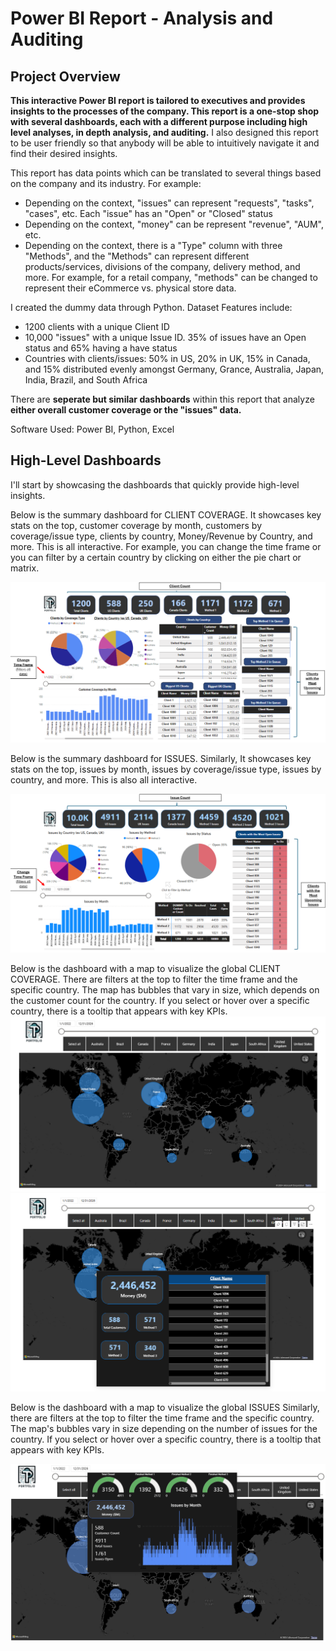 # Power BI Report - Analysis and Auditing 

## Project Overview
**This interactive Power BI report is tailored to executives and provides insights to the processes of the company. This report is a one-stop shop with several dashboards, each with a different purpose including high level analyses, in depth analysis, and auditing.** I also designed this report to be user friendly so that anybody will be able to intuitively navigate it and find their desired insights. 

This report has data points which can be translated to several things based on the company and its industry. For example:
- Depending on the context, "issues" can represent "requests", "tasks", "cases", etc. Each "issue" has an "Open" or "Closed" status
- Depending on the context, "money" can be represent "revenue", "AUM", etc.
- Depending on the context, there is a "Type" column with three "Methods", and the "Methods" can represent different products/services, divisions of the company, delivery method, and more. For example, for a retail company, "methods" can be changed to represent their eCommerce vs. physical store data. 

I created the dummy data through Python. Dataset Features include:
- 1200 clients with a unique Client ID
- 10,000 "issues" with a unique Issue ID. 35% of issues have an Open status and 65% having a have status
- Countries with clients/issues: 50% in US, 20% in UK, 15% in Canada, and 15% distributed evenly amongst Germany, Grance, Australia, Japan, India, Brazil, and South Africa


There are **seperate but similar dashboards** within this report that analyze **either overall customer coverage or the "issues" data.** 

Software Used:
Power BI, Python, Excel

## High-Level Dashboards
I'll start by showcasing the dashboards that quickly provide high-level insights.

Below is the summary dashboard for CLIENT COVERAGE. It showcases key stats on the top, customer coverage by month, customers by coverage/issue type, clients by country, Money/Revenue by Country, and more. This is all interactive. For example, you can change the time frame or you can filter by a certain country by clicking on either the pie chart or matrix. 

![](images/BI_cust_summ.png)


Below is the summary dashboard for ISSUES. Similarly, It showcases key stats on the top, issues by month, issues by coverage/issue type, issues by country, and more. This is also all interactive.

![](images/BI_issue_summ.png)


Below is the dashboard with a map to visualize the global CLIENT COVERAGE. There are filters at the top to filter the time frame and the specific country. The map has bubbles that vary in size, which depends on the customer count for the country. If you select or hover over a specific country, there is a tooltip that appears with key KPIs.
![](images/BI_issue_map.png)
![](images/BI_cust_map_tip.png)

Below is the dashboard with a map to visualize the global ISSUES Similarly, there are filters at the top to filter the time frame and the specific country. The map's bubbles vary in size depending on the number of issues for the country. If you select or hover over a specific country, there is a tooltip that appears with key KPIs.

![](images/BI_issue_map_tip.png)









